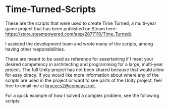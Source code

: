 # Time-Turned-Scripts
These are the scripts that were used to create Time Turned, a multi-year game project that has been published on Steam here: https://store.steampowered.com/app/2877110/Time_Turned/.

I assisted the development team and wrote many of the scripts, among having other responsibilities.

These are meant to be used as reference for assertaining if I meet your desired competency in architecting and programming for a large, multi-year project. The full Unity project has not been shared because that would allow for easy piracy. If you would like more information about where any of the scripts are used in the project or want to see parts of the Unity project, feel free to email me at brycecs2@comcast.net.

For a quick example of how I solved a complex problem, see the following scripts: 
